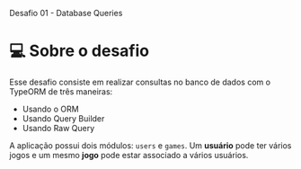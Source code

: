 Desafio 01 - Database Queries

# 💻 Sobre o desafio

Esse desafio consiste em realizar consultas no banco de dados com o TypeORM de três maneiras:

- Usando o ORM
- Usando Query Builder
- Usando Raw Query


A aplicação possui dois módulos: `users` e `games`. Um **usuário** pode ter vários jogos e um mesmo **jogo** pode estar associado a vários usuários.